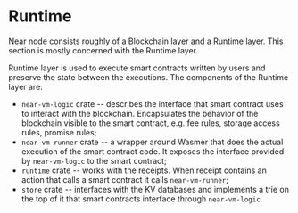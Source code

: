 # Runtime

Near node consists roughly of a Blockchain layer and a Runtime layer.
This section is mostly concerned with the Runtime layer.

Runtime layer is used to execute smart contracts written by users and preserve the state between the executions.
The components of the Runtime layer are:
* `near-vm-logic` crate -- describes the interface that smart contract uses to interact with the blockchain.
Encapsulates the behavior of the blockchain visible to the smart contract, e.g. fee rules, storage access rules, promise rules;
* `near-vm-runner` crate -- a wrapper around Wasmer that does the actual execution of the smart contract code. It exposes the
interface provided by `near-vm-logic` to the smart contract;
* `runtime` crate -- works with the receipts. When receipt contains an action that calls a smart contract it calls
`near-vm-runner`;
* `store` crate -- interfaces with the KV databases and implements a trie on the top of it that smart contracts interface
through `near-vm-logic`.
